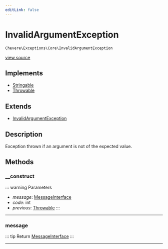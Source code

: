 ```yaml
---
editLink: false
---
```


# InvalidArgumentException

`Chevere\Exceptions\Core\InvalidArgumentException`

[view source](https://github.com/chevere/chevere/blob/master/src/Chevere/Exceptions/Core/InvalidArgumentException.php)

## Implements

- [Stringable](https://www.php.net/manual/class.stringable)
- [Throwable](https://www.php.net/manual/class.throwable)

## Extends

- [InvalidArgumentException](https://www.php.net/manual/class.invalidargumentexception)

## Description

Exception thrown if an argument is not of the expected value.

## Methods

### __construct

::: warning Parameters
- *message*: [MessageInterface](../../Interfaces/Message/MessageInterface.md)
- *code*: int
- *previous*: [Throwable](https://www.php.net/manual/class.throwable)
:::

---

### message

::: tip Return
[MessageInterface](../../Interfaces/Message/MessageInterface.md)
:::

---
